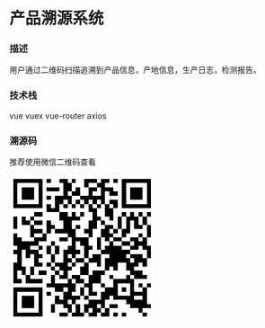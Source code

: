 # 产品溯源系统

### 描述

用户通过二维码扫描追溯到产品信息，产地信息，生产日志，检测报告。

### 技术栈

vue  vuex  vue-router axios

### 溯源码

推荐使用微信二维码查看

![@溯源码 | left | 290x0 ](./src/assets/image/code.png)
